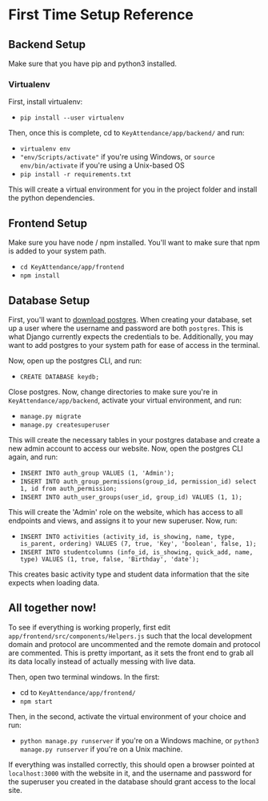 # First Time Setup Reference

## Backend Setup

Make sure that you have pip and python3 installed.

### Virtualenv

First, install virtualenv:

* `pip install --user virtualenv`

Then, once this is complete, cd to `KeyAttendance/app/backend/` and run:

* `virtualenv env`
* `"env/Scripts/activate"` if you're using Windows, or `source env/bin/activate` if you're using a Unix-based OS
* `pip install -r requirements.txt`

This will create a virtual environment for you in the project folder and install the python dependencies.

## Frontend Setup

Make sure you have node / npm installed. You'll want to make sure that npm is added to your system path.

* `cd KeyAttendance/app/frontend`
* `npm install`

## Database Setup

First, you'll want to [download postgres](https://www.postgresql.org/download/). When creating your database, set up a user where the username and password are both `postgres`. This is what Django currently expects the credentials to be. Additionally, you may want to add postgres to your system path for ease of access in the terminal.

Now, open up the postgres CLI, and run:

* `CREATE DATABASE keydb;`

Close postgres. Now, change directories to make sure you're in `KeyAttendance/app/backend`, activate your virtual environment, and run: 

* `manage.py migrate`
* `manage.py createsuperuser`

This will create the necessary tables in your postgres database and create a new admin account to access our website. Now, open the postgres CLI again, and run:

* `INSERT INTO auth_group VALUES (1, 'Admin');`
* `INSERT INTO auth_group_permissions(group_id, permission_id) select 1, id from auth_permission;`
* `INSERT INTO auth_user_groups(user_id, group_id) VALUES (1, 1);`

This will create the 'Admin' role on the website, which has access to all endpoints and views, and assigns it to your new superuser. Now, run:

* `INSERT INTO activities (activity_id, is_showing, name, type, is_parent, ordering) VALUES (7, true, 'Key', 'boolean', false, 1);`
* `INSERT INTO studentcolumns (info_id, is_showing, quick_add, name, type) VALUES (1, true, false, 'Birthday', 'date');`

This creates basic activity type and student data information that the site expects when loading data.

## All together now!

To see if everything is working properly, first edit `app/frontend/src/components/Helpers.js` such that the local development domain and protocol are uncommented and the remote domain and protocol are commented. This is pretty important, as it sets the front end to grab all its data locally instead of actually messing with live data.

Then, open two terminal windows. In the first:

* cd to `KeyAttendance/app/frontend/`
* `npm start`

Then, in the second, activate the virtual environment of your choice and run:

* `python manage.py runserver` if you're on a Windows machine, or `python3 manage.py runserver` if you're on a Unix machine.

If everything was installed correctly, this should open a browser pointed at `localhost:3000` with the website in it, and the username and password for the superuser you created in the database should grant access to the local site.
